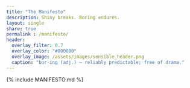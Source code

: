 ```yaml
---
title: "The Manifesto"
description: Shiny breaks. Boring endures.
layout: single
share: true
permalink : /manifesto/
header:
  overlay_filter: 0.7
  overlay_color: "#000000"
  overlay_image: /assets/images/sensible_header.png
  caption: "bor·ing (adj.) — reliably predictable; free of drama."
---
```


{% include MANIFESTO.md %}